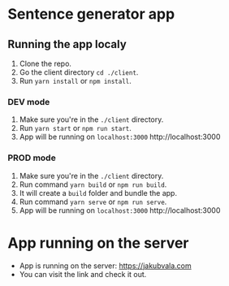 # Sentence generator app

## Running the app localy

1. Clone the repo.
2. Go the client directory `cd ./client`.
3. Run `yarn install` or `npm install`.

### DEV mode

1. Make sure you're in the `./client` directory.
2. Run `yarn start` or `npm run start`.
3. App will be running on `localhost:3000` http://localhost:3000

### PROD mode

1. Make sure you're in the `./client` directory.
2. Run command `yarn build` or `npm run build`.
3. It will create a `build` folder and bundle the app.
4. Run command `yarn serve` or `npm run serve`.
3. App will be running on `localhost:3000` http://localhost:3000

# App running on the server

- App is running on the server: https://jakubvala.com
- You can visit the link and check it out.
